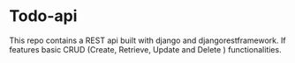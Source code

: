 # Todo-api

This repo contains a REST api built with django and djangorestframework.
If features basic CRUD (Create, Retrieve, Update and Delete ) functionalities.
